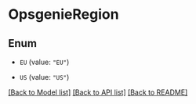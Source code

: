 # OpsgenieRegion

## Enum


* `EU` (value: `"EU"`)

* `US` (value: `"US"`)


[[Back to Model list]](../README.md#documentation-for-models) [[Back to API list]](../README.md#documentation-for-api-endpoints) [[Back to README]](../README.md)



